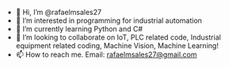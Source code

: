 - 👋 Hi, I’m @rafaelmsales27
- 👀 I’m interested in programming for industrial automation
- 🌱 I’m currently learning Python and C#
- 💞️ I’m looking to collaborate on IoT, PLC related code, Industrial equipment related coding, Machine Vision, Machine Learning!
- 📫 How to reach me. Email: rafaelmsales27@gmail.com
